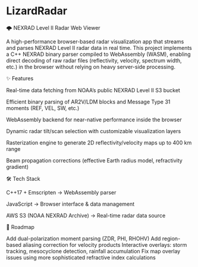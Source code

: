 # LizardRadar
🌩️ NEXRAD Level II Radar Web Viewer

A high-performance browser-based radar visualization app that streams and parses NEXRAD Level II radar data in real time. This project implements a C++ NEXRAD binary parser compiled to WebAssembly (WASM), enabling direct decoding of raw radar files (reflectivity, velocity, spectrum width, etc.) in the browser without relying on heavy server-side processing.

✨ Features

Real-time data fetching from NOAA’s public NEXRAD Level II S3 bucket

Efficient binary parsing of AR2V/LDM blocks and Message Type 31 moments (REF, VEL, SW, etc.)

WebAssembly backend for near-native performance inside the browser

Dynamic radar tilt/scan selection with customizable visualization layers

Rasterization engine to generate 2D reflectivity/velocity maps up to 400 km range

Beam propagation corrections (effective Earth radius model, refractivity gradient)

🛠️ Tech Stack

C++17 + Emscripten → WebAssembly parser

JavaScript → Browser interface & data management

AWS S3 (NOAA NEXRAD Archive) → Real-time radar data source

🚀 Roadmap

Add dual-polarization moment parsing (ZDR, PHI, RHOHV)
Add region-based aliasing correction for velocity products
Interactive overlays: storm tracking, mesocyclone detection, rainfall accumulation
Fix map overlay issues using more sophisticated refractive index calculations









